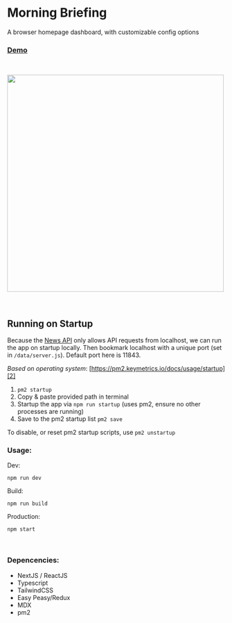# Morning Briefing

A browser homepage dashboard, with customizable config options

### [Demo](https://oddscenes.com/lab/morning-briefing)

&nbsp;&nbsp;

<img src="https://oddscenes.s3.amazonaws.com/screenshot-morning-briefing.png" width="500" />

&nbsp;&nbsp;

## Running on Startup

Because the [News API][1] only allows API requests from localhost, we can run the app on startup locally. Then bookmark localhost with a unique port (set in `/data/server.js`). Default port here is 11843.

_Based on operating system_: [https://pm2.keymetrics.io/docs/usage/startup][2]

1. `pm2 startup`
2. Copy & paste provided path in terminal
3. Startup the app via `npm run startup` (uses pm2, ensure no other processes are running)
4. Save to the pm2 startup list `pm2 save`

To disable, or reset pm2 startup scripts, use `pm2 unstartup`

### Usage:

Dev:

`npm run dev`

Build:

`npm run build`

Production:

`npm start`

&nbsp;&nbsp;

### Depencencies:
- NextJS / ReactJS
- Typescript
- TailwindCSS
- Easy Peasy/Redux
- MDX
- pm2

[1]: https://newsapi.org
[2]: https://pm2.keymetrics.io/docs/usage/startup
